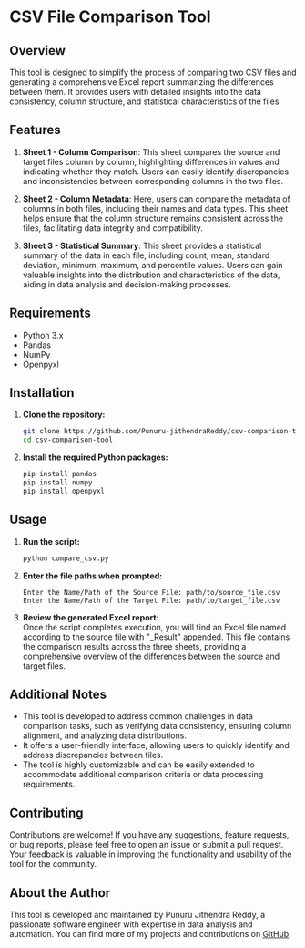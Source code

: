 # CSV File Comparison Tool

## Overview

This tool is designed to simplify the process of comparing two CSV files and generating a comprehensive Excel report summarizing the differences between them. It provides users with detailed insights into the data consistency, column structure, and statistical characteristics of the files.

## Features

1. **Sheet 1 - Column Comparison**: This sheet compares the source and target files column by column, highlighting differences in values and indicating whether they match. Users can easily identify discrepancies and inconsistencies between corresponding columns in the two files.

2. **Sheet 2 - Column Metadata**: Here, users can compare the metadata of columns in both files, including their names and data types. This sheet helps ensure that the column structure remains consistent across the files, facilitating data integrity and compatibility.

3. **Sheet 3 - Statistical Summary**: This sheet provides a statistical summary of the data in each file, including count, mean, standard deviation, minimum, maximum, and percentile values. Users can gain valuable insights into the distribution and characteristics of the data, aiding in data analysis and decision-making processes.

## Requirements

- Python 3.x
- Pandas
- NumPy
- Openpyxl

## Installation

1. **Clone the repository:**
    ```bash
    git clone https://github.com/Punuru-jithendraReddy/csv-comparison-tool.git
    cd csv-comparison-tool
    ```

2. **Install the required Python packages:**
    ```bash
    pip install pandas
    pip install numpy
    pip install openpyxl
    ```

## Usage

1. **Run the script:**
    ```bash
    python compare_csv.py
    ```

2. **Enter the file paths when prompted:**
    ```text
    Enter the Name/Path of the Source File: path/to/source_file.csv
    Enter the Name/Path of the Target File: path/to/target_file.csv
    ```

3. **Review the generated Excel report:**  
   Once the script completes execution, you will find an Excel file named according to the source file with "_Result" appended. This file contains the comparison results across the three sheets, providing a comprehensive overview of the differences between the source and target files.

## Additional Notes

- This tool is developed to address common challenges in data comparison tasks, such as verifying data consistency, ensuring column alignment, and analyzing data distributions.
- It offers a user-friendly interface, allowing users to quickly identify and address discrepancies between files.
- The tool is highly customizable and can be easily extended to accommodate additional comparison criteria or data processing requirements.

## Contributing

Contributions are welcome! If you have any suggestions, feature requests, or bug reports, please feel free to open an issue or submit a pull request. Your feedback is valuable in improving the functionality and usability of the tool for the community.


## About the Author

This tool is developed and maintained by Punuru Jithendra Reddy, a passionate software engineer with expertise in data analysis and automation. You can find more of my projects and contributions on [GitHub](https://github.com/Punuru-jithendraReddy).
